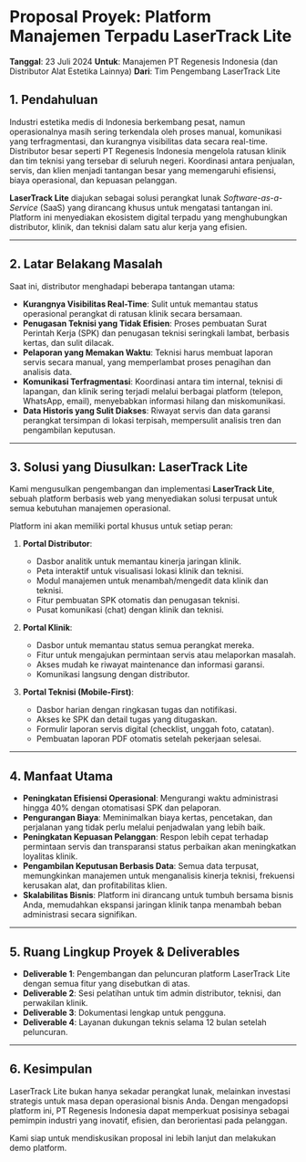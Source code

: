 # Proposal Proyek: Platform Manajemen Terpadu LaserTrack Lite

**Tanggal**: 23 Juli 2024
**Untuk**: Manajemen PT Regenesis Indonesia (dan Distributor Alat Estetika Lainnya)
**Dari**: Tim Pengembang LaserTrack Lite

## 1. Pendahuluan

Industri estetika medis di Indonesia berkembang pesat, namun operasionalnya masih sering terkendala oleh proses manual, komunikasi yang terfragmentasi, dan kurangnya visibilitas data secara real-time. Distributor besar seperti PT Regenesis Indonesia mengelola ratusan klinik dan tim teknisi yang tersebar di seluruh negeri. Koordinasi antara penjualan, servis, dan klien menjadi tantangan besar yang memengaruhi efisiensi, biaya operasional, dan kepuasan pelanggan.

**LaserTrack Lite** diajukan sebagai solusi perangkat lunak *Software-as-a-Service* (SaaS) yang dirancang khusus untuk mengatasi tantangan ini. Platform ini menyediakan ekosistem digital terpadu yang menghubungkan distributor, klinik, dan teknisi dalam satu alur kerja yang efisien.

---

## 2. Latar Belakang Masalah

Saat ini, distributor menghadapi beberapa tantangan utama:

- **Kurangnya Visibilitas Real-Time**: Sulit untuk memantau status operasional perangkat di ratusan klinik secara bersamaan.
- **Penugasan Teknisi yang Tidak Efisien**: Proses pembuatan Surat Perintah Kerja (SPK) dan penugasan teknisi seringkali lambat, berbasis kertas, dan sulit dilacak.
- **Pelaporan yang Memakan Waktu**: Teknisi harus membuat laporan servis secara manual, yang memperlambat proses penagihan dan analisis data.
- **Komunikasi Terfragmentasi**: Koordinasi antara tim internal, teknisi di lapangan, dan klinik sering terjadi melalui berbagai platform (telepon, WhatsApp, email), menyebabkan informasi hilang dan miskomunikasi.
- **Data Historis yang Sulit Diakses**: Riwayat servis dan data garansi perangkat tersimpan di lokasi terpisah, mempersulit analisis tren dan pengambilan keputusan.

---

## 3. Solusi yang Diusulkan: LaserTrack Lite

Kami mengusulkan pengembangan dan implementasi **LaserTrack Lite**, sebuah platform berbasis web yang menyediakan solusi terpusat untuk semua kebutuhan manajemen operasional.

Platform ini akan memiliki portal khusus untuk setiap peran:

1.  **Portal Distributor**:
    - Dasbor analitik untuk memantau kinerja jaringan klinik.
    - Peta interaktif untuk visualisasi lokasi klinik dan teknisi.
    - Modul manajemen untuk menambah/mengedit data klinik dan teknisi.
    - Fitur pembuatan SPK otomatis dan penugasan teknisi.
    - Pusat komunikasi (chat) dengan klinik dan teknisi.

2.  **Portal Klinik**:
    - Dasbor untuk memantau status semua perangkat mereka.
    - Fitur untuk mengajukan permintaan servis atau melaporkan masalah.
    - Akses mudah ke riwayat maintenance dan informasi garansi.
    - Komunikasi langsung dengan distributor.

3.  **Portal Teknisi (Mobile-First)**:
    - Dasbor harian dengan ringkasan tugas dan notifikasi.
    - Akses ke SPK dan detail tugas yang ditugaskan.
    - Formulir laporan servis digital (checklist, unggah foto, catatan).
    - Pembuatan laporan PDF otomatis setelah pekerjaan selesai.

---

## 4. Manfaat Utama

- **Peningkatan Efisiensi Operasional**: Mengurangi waktu administrasi hingga 40% dengan otomatisasi SPK dan pelaporan.
- **Pengurangan Biaya**: Meminimalkan biaya kertas, pencetakan, dan perjalanan yang tidak perlu melalui penjadwalan yang lebih baik.
- **Peningkatan Kepuasan Pelanggan**: Respon lebih cepat terhadap permintaan servis dan transparansi status perbaikan akan meningkatkan loyalitas klinik.
- **Pengambilan Keputusan Berbasis Data**: Semua data terpusat, memungkinkan manajemen untuk menganalisis kinerja teknisi, frekuensi kerusakan alat, dan profitabilitas klien.
- **Skalabilitas Bisnis**: Platform ini dirancang untuk tumbuh bersama bisnis Anda, memudahkan ekspansi jaringan klinik tanpa menambah beban administrasi secara signifikan.

---

## 5. Ruang Lingkup Proyek & Deliverables

- **Deliverable 1**: Pengembangan dan peluncuran platform LaserTrack Lite dengan semua fitur yang disebutkan di atas.
- **Deliverable 2**: Sesi pelatihan untuk tim admin distributor, teknisi, dan perwakilan klinik.
- **Deliverable 3**: Dokumentasi lengkap untuk pengguna.
- **Deliverable 4**: Layanan dukungan teknis selama 12 bulan setelah peluncuran.

---

## 6. Kesimpulan

LaserTrack Lite bukan hanya sekadar perangkat lunak, melainkan investasi strategis untuk masa depan operasional bisnis Anda. Dengan mengadopsi platform ini, PT Regenesis Indonesia dapat memperkuat posisinya sebagai pemimpin industri yang inovatif, efisien, dan berorientasi pada pelanggan.

Kami siap untuk mendiskusikan proposal ini lebih lanjut dan melakukan demo platform.
